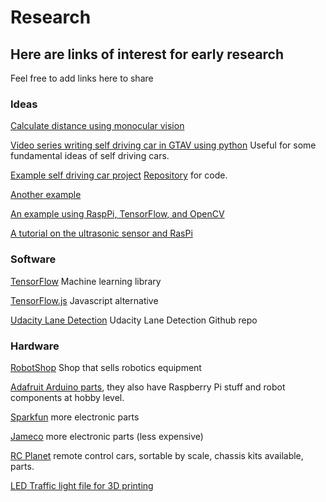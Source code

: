 # Research

## Here are links of interest for early research
Feel free to add links here to share

### Ideas

[Calculate distance using monocular vision](https://www.pyimagesearch.com/2015/01/19/find-distance-camera-objectmarker-using-python-opencv/)

[Video series writing self driving car in GTAV using python](https://www.youtube.com/playlist?list=PLQVvvaa0QuDeETZEOy4VdocT7TOjfSA8a)
Useful for some fundamental ideas of self driving cars.

[Example self driving car project](https://zhengludwig.wordpress.com/projects/self-driving-rc-car/)
[Repository](https://github.com/hamuchiwa/AutoRCCar) for code.

[Another example](http://blog.davidsingleton.org/nnrccar/)

[An example using RaspPi, TensorFlow, and OpenCV](https://www.raspberrypi.org/magpi/self-driving-rc-car/)

[A tutorial on the ultrasonic sensor and RasPi](https://electrosome.com/hc-sr04-ultrasonic-sensor-raspberry-pi/)



### Software

[TensorFlow](https://www.tensorflow.org/)
Machine learning library

[TensorFlow.js](https://js.tensorflow.org/)
Javascript alternative

[Udacity Lane Detection](https://github.com/hortovanyi/udacity-advanced-lane-finding-project)
Udacity Lane Detection Github repo

### Hardware

[RobotShop](https://www.robotshop.com/en/)
Shop that sells robotics equipment

[Adafruit Arduino parts](https://www.adafruit.com/category/17), they also have Raspberry Pi stuff and robot components at hobby level.

[Sparkfun](https://www.sparkfun.com/) more electronic parts

[Jameco](https://www.jameco.com/webapp/wcs/stores/servlet/StoreCatalogDisplay?storeId=10001&catalogId=10001&langId=-1) more electronic parts (less expensive)

[RC Planet](https://www.rcplanet.com/radio-control/rc-cars-trucks/) remote control cars, sortable by scale, chassis kits available, parts.

[LED Traffic light file for 3D printing](https://www.thingiverse.com/thing:1341507)
